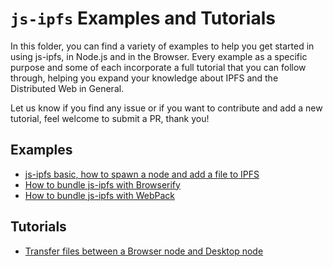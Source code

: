 # `js-ipfs` Examples and Tutorials

In this folder, you can find a variety of examples to help you get started in using js-ipfs, in Node.js and in the Browser. Every example as a specific purpose and some of each incorporate a full tutorial that you can follow through, helping you expand your knowledge about IPFS and the Distributed Web in General.

Let us know if you find any issue or if you want to contribute and add a new tutorial, feel welcome to submit a PR, thank you!

## Examples

- [js-ipfs basic, how to spawn a node and add a file to IPFS](/examples)
- [How to bundle js-ipfs with Browserify](/bundle-browserify)
- [How to bundle js-ipfs with WebPack](/bundle-webpack)

## Tutorials

- [Transfer files between a Browser node and Desktop node](/transfer-files)
